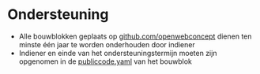 # Ondersteuning

- Alle bouwblokken geplaats op [github.com/openwebconcept](https://github.com/openwebconcept) dienen ten minste één jaar te worden onderhouden door indiener
- Indiener en einde van het ondersteuningstermijn moeten zijn opgenomen in de [publiccode.yaml](https://yml.publiccode.tools/) van het bouwblok

